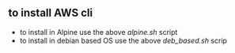 ## to install AWS cli
- to install in Alpine use the above _alpine.sh_ script
- to install in debian based OS use the above _deb_based.sh_ scrip
